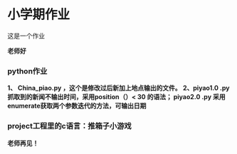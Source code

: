 # 小学期作业
这是一个作业

**老师好**

### python作业

**1、 China_piao.py ，这个是修改过后新加上地点输出的文件。**
**2、piyao1.0 .py 抓取到的新闻不输出时间，采用position（）< 30 的语法；
piyao2.0 .py 采用enumerate获取两个参数迭代的方法，可输出日期**

### project工程里的c语言：推箱子小游戏

**老师再见！**
